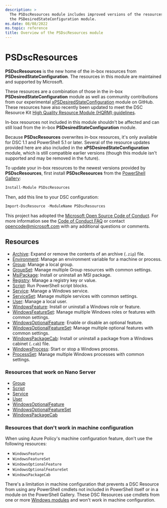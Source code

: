 ```yaml
---
description: >
  The PSDscResources module includes improved versions of the resources found in earlier versions of
  the PSDesiredStateConfiguration module.
ms.date: 08/08/2022
ms.topic: reference
title: Overview of the PSDscResources module
---
```


# PSDscResources

**PSDscResources** is the new home of the in-box resources from **PSDesiredStateConfiguration**. The
resources in this module are maintained and supported by Microsoft.

These resources are a combination of those in the in-box **PSDesiredStateConfiguration** module as
well as community contributions from our experimental [xPSDesiredStateConfiguration][1] module on
GitHub. These resources have also recently been updated to meet the DSC Resource Kit
[High Quality Resource Module (HQRM) guidelines][2].

In-box resources not included in this module shouldn't be affected and can still load from the
in-box **PSDesiredStateConfiguration** module.

Because **PSDscResources** overwrites in-box resources, it's only available for DSC 1.1 and
PowerShell 5.1 or later. Several of the resource updates provided here are also included in the
**xPSDesiredStateConfiguration** module, which is still compatible earlier versions (though this
module isn't supported and may be removed in the future).

To update your in-box resources to the newest versions provided by **PSDscResources**, first install
**PSDscResources** from the [PowerShell Gallery][3]:

```powershell
Install-Module PSDscResources
```

Then, add this line to your DSC configuration:

```powershell
Import-DscResource -ModuleName PSDscResources
```

This project has adopted the [Microsoft Open Source Code of Conduct][4]. For more information see
the [Code of Conduct FAQ][5] or contact [opencode@microsoft.com][6] with any additional questions or
comments.

## Resources

- [Archive][7]: Expand or remove the contents of an archive (`.zip`) file.
- [Environment][8]: Manage an environment variable for a machine or process.
- [Group][9]: Manage a local group.
- [GroupSet][10]: Manage multiple Group resources with common settings.
- [MsiPackage][11]: Install or uninstall an MSI package.
- [Registry][12]: Manage a registry key or value.
- [Script][13]: Run PowerShell script blocks.
- [Service][14]: Manage a Windows service.
- [ServiceSet][15]: Manage multiple services with common settings.
- [User][16]: Manage a local user.
- [WindowsFeature][17]: Install or uninstall a Windows role or feature.
- [WindowsFeatureSet][18]: Manage multiple Windows roles or features with common settings.
- [WindowsOptionalFeature][19]: Enable or disable an optional feature.
- [WindowsOptionalFeatureSet][20]: Manage multiple optional features with common settings.
- [WindowsPackageCab][21]: Install or uninstall a package from a Windows cabinet (`.cab`) file.
- [WindowsProcess][22]: Start or stop a Windows process.
- [ProcessSet][23]: Manage multiple Windows processes with common settings.

### Resources that work on Nano Server

- [Group][9]
- [Script][13]
- [Service][14]
- [User][16]
- [WindowsOptionalFeature][19]
- [WindowsOptionalFeatureSet][20]
- [WindowsPackageCab][21]

### Resources that don't work in machine configuration

When using Azure Policy's machine configuration feature, don't use the following resources:

- `WindowsFeature`
- `WindowsFeatureSet`
- `WindowsOptionalFeature`
- `WindowsOptionalFeatureSet`
- `WindowsPackageCab`

There's a limitation in machine configuration that prevents a DSC Resource from using any PowerShell
cmdlets not included in PowerShell itself or in a module on the PowerShell Gallery. These DSC
Resources use cmdlets from one or more [Windows modules][24] and won't work in machine
configuration.

<!-- Reference Links -->

[1]: https://github.com/PowerShell/xPSDesiredStateConfiguration
[2]: https://github.com/PowerShell/DscResources/blob/master/HighQualityModuleGuidelines.md
[3]: https://powershellgallery.com
[4]: https://opensource.microsoft.com/codeofconduct/
[5]: https://opensource.microsoft.com/codeofconduct/faq/
[6]: mailto:opencode@microsoft.com
[7]: Resources/Archive/Archive.md
[8]: Resources/Environment/Environment.md
[9]: Resources/Group/Group.md
[10]: Resources/GroupSet/GroupSet.md
[11]: Resources/MsiPackage/MsiPackage.md
[12]: Resources/Registry/Registry.md
[13]: Resources/Script/Script.md
[14]: Resources/Service/Service.md
[15]: Resources/ServiceSet/ServiceSet.md
[16]: Resources/User/User.md
[17]: Resources/WindowsFeature/WindowsFeature.md
[18]: Resources/WindowsFeatureSet/WindowsFeatureSet.md
[19]: Resources/WindowsOptionalFeature/WindowsOptionalFeature.md
[20]: Resources/WindowsOptionalFeatureSet/WindowsOptionalFeatureSet.md
[21]: Resources/WindowsPackageCab/WindowsPackageCab.md
[22]: Resources/WindowsProcess/WindowsProcess.md
[23]: Resources/ProcessSet/ProcessSet.md
[24]: /powershell/windows/module-compatibility#module-list
